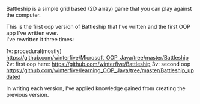 Battleship is a simple grid based (2D array) game that you can play against the computer.

This is the first oop version of Battleship that I've written and the first OOP app I've written ever.  
I've rewritten it three times:

1v: procedural(mostly)		https://github.com/winterfive/Microsoft_OOP_Java/tree/master/Battleship
2v: first oop	      here: https://github.com/winterfive/Battleship
3v: second oop    https://github.com/winterfive/learning_OOP_Java/tree/master/Battleship_updated


In writing each version, I've applied knowledge gained from creating the previous version.
